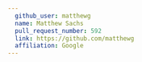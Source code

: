 ```yaml
---
  github_user: matthewg
  name: Matthew Sachs
  pull_request_number: 592
  link: https://github.com/matthewg
  affiliation: Google
---
```

